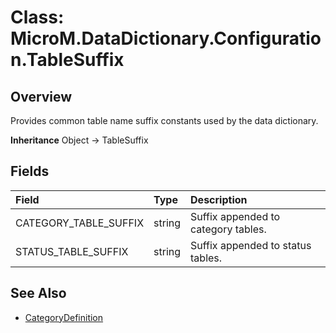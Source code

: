 # Class: MicroM.DataDictionary.Configuration.TableSuffix
## Overview
Provides common table name suffix constants used by the data dictionary.

**Inheritance**
Object -> TableSuffix

## Fields
| Field | Type | Description |
|:------------|:-------------|:-------------|
| CATEGORY_TABLE_SUFFIX | string | Suffix appended to category tables. |
| STATUS_TABLE_SUFFIX | string | Suffix appended to status tables. |

## See Also
- [CategoryDefinition](../CategoryDefinition/index.md)
